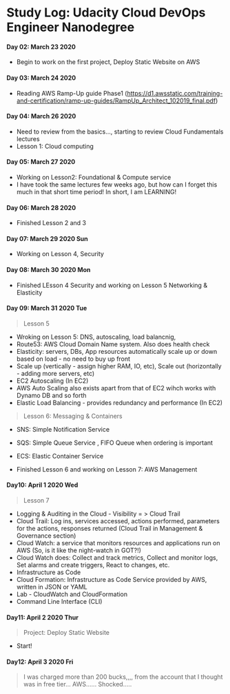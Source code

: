 # Study Log: Udacity Cloud DevOps Engineer Nanodegree
#### Day 02: March 23 2020
* Begin to work on the first project, Deploy Static Website on AWS

#### Day 03: March 24 2020
* Reading AWS Ramp-Up guide Phase1 (https://d1.awsstatic.com/training-and-certification/ramp-up-guides/RampUp_Architect_102019_final.pdf)

#### Day 04: March 26 2020 
* Need to review from the basics..., starting to review Cloud Fundamentals lectures
* Lesson 1: Cloud computing 

#### Day 05: March 27 2020
* Working on Lesson2: Foundational & Compute service
* I have took the same lectures few weeks ago, but how can I forget this much in that short time period! In short, I am LEARNING! 

#### Day 06: March 28 2020
* Finished Lesson 2 and 3

#### Day 07: March 29 2020 Sun
* Working on Lesson 4, Security

#### Day 08: March 30 2020 Mon
* Finished LEsson 4 Security and working on Lesson 5 Networking & Elasticity

#### Day 09: March 31 2020 Tue
> Lesson 5
* Wroking on Lesson 5: DNS, autoscaling, load balancnig, 
* Route53: AWS Cloud Domain Name system. Also does health check
* Elasticity: servers, DBs, App resources automatically scale up or down based on load - no need to buy up front 
* Scale up (vertically  - assign higher RAM, IO, etc), Scale out (horizontally - adding more servers, etc)
* EC2 Autoscaling (In EC2)
* AWS Auto Scaling also exists apart from that of EC2 wihch works with Dynamo DB and so forth
* Elastic Load Balancing - provides redundancy and performance (In EC2)

> Lesson 6: Messaging & Containers
* SNS: Simple Notification Service
* SQS: Simple Queue Service , FIFO Queue when ordering is important
* ECS: Elastic Container Service

* Finished Lesson 6 and working on Lesson 7: AWS Management

#### Day10: April 1 2020 Wed
> Lesson 7
* Logging & Auditing in the Cloud - Visibility = > Cloud Trail
* Cloud Trail: Log ins, services accessed, actions performed, parameters for the actions, responses returned (Cloud Trail in Management & Governance section)
* Cloud Watch: a service that monitors resources and applications run on AWS (So, is it like the night-watch in GOT?!)
* Cloud Watch does: Collect and track metrics, Collect and monitor logs, Set alarms and create triggers, React to changes, etc.
* Infrastructure as Code
* Cloud Formation: Infrastructure as Code Service provided by AWS, written in JSON or YAML
* Lab - CloudWatch and CloudFormation
* Command Line Interface (CLI)

#### Day11: April 2 2020 Thur
> Project: Deploy Static Website
* Start!

#### Day12: April 3 2020 Fri
> I was charged more than 200 bucks,,,, from the account that I thought was in free tier... AWS...... Shocked.....
